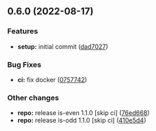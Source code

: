 

## 0.6.0 (2022-08-17)


### Features

* **setup:** initial commit ([dad7027](https://github.com/tuan231195/monorepo-template/commit/dad7027a468a038a5267e16f007b69c6778b93d8))


### Bug Fixes

* **ci:** fix docker ([0757742](https://github.com/tuan231195/monorepo-template/commit/075774237cc2b8304cabe4fe57b5bdcea81f293a))


### Other changes

* **repo:** release is-even 1.1.0 [skip ci] ([76ed668](https://github.com/tuan231195/monorepo-template/commit/76ed66816f7824122802bac7da33ce2e821aa409))
* **repo:** release is-odd 1.1.0 [skip ci] ([410e5d4](https://github.com/tuan231195/monorepo-template/commit/410e5d481913f7c807684d65a571c378d326f13b))